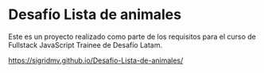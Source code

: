 # Desafío Lista de animales

Este es un proyecto realizado como parte de los requisitos para el curso de Fullstack JavaScript Trainee de Desafío Latam.

https://sigridmv.github.io/Desafio-Lista-de-animales/

